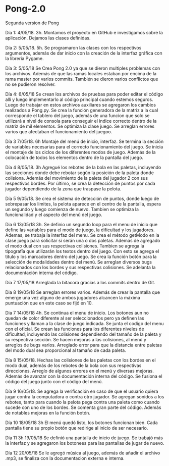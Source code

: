 # Pong-2.0
Segunda version de Pong

Día 1: 4/05/18. 3h.
Montamos el proyecto en GitHub  e investigamos sobre la aplicación. Dejamos las clases definidas.

Día 2: 5/05/18. 5h.
Se programaron las clases con los respectivos argumentos, además de dar inicio con la creación de la interfaz gráfica con la libreria Pygame.

Día 3: 5/05/18 Se Crea Pong 2.0 ya que se dieron multiples problemas con los archivos. Además de que las ramas locales estaban por encima de la rama master por varios commits. También se dieron varios conflictos que no se pudieron resolver.

Día 4: 6/05/18 Se crean los archivos de pruebas para poder editar el código allí y luego implementarlo al código principal cuando estemos seguros. Luego de trabajar en estos archivos auxiliares se agregaron los cambios realizados a Pong.py. Se crea la función generadora de la matriz a la cual corresponde el tablero del juego, además de una funcion que solo se utilizará a nivel de consola para conseguir el indice correcto dentro de la matriz de mil elementos. Se optimiza la clase juego. Se arreglan errores varios que afectaban el funcionamiento del juegoo. 

Día 3 7/05/18. 6h
Montaje del menú de inicio, interfaz. Se termina la sección de variables necesarias para el correcto funcionamiento del juego. Se inicia el montaje de los ciclos de los diferentes modos de juego. Además de la colocación de todos los elementos dentro de la pantalla del juego. 

Día 4 8/05/18. 3h
Agregué los rebotes de la bola en las paletas, incluyendo las secciones donde debe rebotar según la posición de la paleta donde colisiona. Además del movimiento de la paleta del jugador 2 con sus respectivos bordes. Por último, se crea la detección de puntos por cada jugador dependiendo de la zona que traspase la pelota.

Día 5 9/05/18.
Se crea el sistema de detección de puntos, donde luego de sobrepasar los limites, la pelota aparece en el centro de la pantalla, espera un segundo y luego comienza de nuevo. Tambien se optimiza la funcionalidad y el aspecto del menú del juego. 

Dia 6 13/05/18 3h.
Se definio un segundo loop para el menu de inicio que define las variables para el modo de juego, la dificultad y los jugadores. Ademas, se trabaja la interfaz del menu. Se crea el método getModo en la clase juego para solicitar si serán una o dos paletas. Además de agregado el modo dual con sus respectivas colisiones. Tambien se agrega la tipografía que utilizarán los textos dentro del juego. Con esto se agrega el titulo y los marcadores dentro del juego. Se crea la función botón para la selección de modalidades dentro del menú. Se arreglan diversos bugs relacionados con los bordes y sus respectivas colisiones. Se adelanta la documentación interna del código.

Día 7 17/05/18
Arreglada la bitacora gracias a los commits dentro de Git.

Dia 8 19/05/18
Se arreglan errores varios. Además de crear la pantalla que emerge una vez alguno de ambos jugadores alcancen la máxima puntuación que en este caso se fijó en 10.

Dia 7 14/05/18 4h.
Se continua el menu de inicio. Los botones aun no quedan de color diferente al ser seleccionados pero ya definen las funciones y llaman a la clase de juego indicada. Se junta el codigo del menu con el oficial. Se crean las funciones para los diferentes niveles de dificultad, incluyendo las colisiones dependiendo del tamaño de la paleta y su respectiva sección. Se hacen mejoras a las colisiones, al menú y arreglos de bugs varios. Arreglado error para que la distancia entre paletas del modo dual sea proporcional al tamaño de cada paleta. 

Día 8 15/05/18.
Hechas las colisiones de las paletas con los bordes en el modo dual, además de los rebotes de la bola con sus respectivas direcciones. Arreglo de algunos errores en el menú y diversas mejoras. Además de avanzar con la documentación interna del código. Se fusiona el código del juego junto con el código del menú. 

Día 9 16/05/18.
Se agrega la verificación en caso de que el usuario quiera jugar contra la computadora o contra otro jugador. Se agregan sonidos a los rebotes, tanto para cuando la pelota pega contra una paleta como cuando sucede con uno de los bordes.  Se comenta gran parte del código. Además de notables mejoras en la función botón.

Día 10 18/05/18 3h
El menú quedó listo, los botones funcionan bien. Cada pantalla tiene su propio botón que redirige al inicio de ser necesario.

Día 11 3h 19/05/18
Se definió una pantalla de inicio de juego. Se trabajó más la interfaz y se agregaron los botonees para las pantallas de jugar de nuevo. 

Día 12 20/05/18
Se le agregó música al juego, además de añadir el archivo .mp3, se finaliza con la documentacion externa e interna.  
